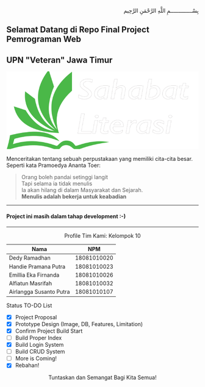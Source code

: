 <p align="right">
بِسْــــــــــــــمِ اللَّهِ الرَّحْمَنِ الرَّحِيم 
</p>

## Selamat Datang di Repo Final Project Pemrograman Web
## UPN "Veteran" Jawa Timur

![Logo Project](/images/logo.png)

Menceritakan tentang sebuah perpustakaan yang memiliki cita-cita besar.  
Seperti kata Pramoedya Ananta Toer:  
> Orang boleh pandai setinggi langit  
> Tapi selama ia tidak menulis  
> Ia akan hilang di dalam Masyarakat dan Sejarah.  
> __Menulis adalah bekerja untuk keabadian__
---
#### Project ini masih dalam tahap development :-)
---

<p align="center"> Profile Tim Kami: Kelompok 10 </p>

Nama | NPM
-------------------|-------------------
Dedy Ramadhan | 18081010020
Handie Pramana Putra | 18081010023
Emillia Eka Firnanda | 18081010026
Alfiatun Masrifah | 18081010032
Airlangga Susanto Putra | 18081010107


Status TO-DO List
- [x] Project Proposal
- [x] Prototype Design (Image, DB, Features, Limitation)
- [x] Confirm Project Build Start
- [ ] Build Proper Index
- [x] Build Login System
- [ ] Build CRUD System
- [ ] More is Coming!
- [x] Rebahan!

<p align="center"> Tuntaskan dan Semangat Bagi Kita Semua! </p>